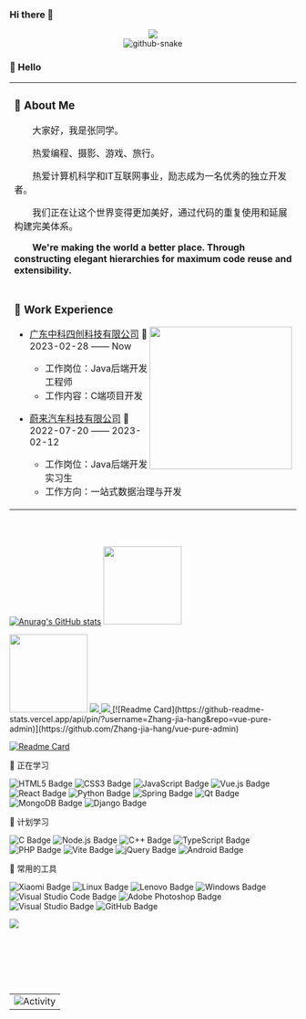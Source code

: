 ### Hi there 👋
<div align="center" >
  <!-- knock code pictures 敲代码的图片 -->
  <img src="https://cdn.jsdelivr.net/gh/sun0225SUN/sun0225SUN/assets/images/coding.gif" />
  <br>

  <!-- Snake Code Contribution Map 贪吃蛇代码贡献图 -->

<picture>
  <source media="(prefers-color-scheme: dark)" srcset="https://cdn.jsdelivr.net/gh/sun0225SUN/sun0225SUN/profile-snake-contrib/github-contribution-grid-snake-dark.svg" />
  <source media="(prefers-color-scheme: light)" srcset="https://cdn.jsdelivr.net/gh/sun0225SUN/sun0225SUN/profile-snake-contrib/github-contribution-grid-snake.svg" />
  <img alt="github-snake" src="https://cdn.jsdelivr.net/gh/sun0225SUN/sun0225SUN/profile-snake-contrib/github-contribution-grid-snake-dark.svg" />
</picture>

</div>


### 🙋 Hello

<table>
<tr><td>

<!-- About me 关于我 -->

### 🤺 About Me


<p>&emsp;&emsp;大家好，我是张同学。</p>
<p>&emsp;&emsp;热爱编程、摄影、游戏、旅行。</p>
<p>&emsp;&emsp;热爱计算机科学和IT互联网事业，励志成为一名优秀的独立开发者。</p>
<p>&emsp;&emsp;我们正在让这个世界变得更加美好，通过代码的重复使用和延展构建完美体系。</p>
<p><strong>&emsp;&emsp;We're making the world a better place. Through constructing elegant hierarchies for maximum code reuse and extensibility.</strong></p>

</td></tr>

<tr>
<td>

<!-- Work Experience 工作经历 -->
### 🏢 Work Experience

<img align="right" width="250" src="https://cdn.jsdelivr.net/gh/sun0225SUN/sun0225SUN/assets/images/hi.gif" />

- [广东中科四创科技有限公司](http://www.zkisi.com/)  📌 2023-02-28 —— Now
  - 工作岗位：Java后端开发工程师
  - 工作内容：C端项目开发

- [蔚来汽车科技有限公司](https://www.nio.cn/)  📌 2022-07-20 —— 2023-02-12
  - 工作岗位：Java后端开发实习生
  - 工作方向：一站式数据治理与开发

</td>
</tr>

</table>

<!-- Awesome repo 比较好的仓库-->


<br><br>

[![Anurag's GitHub stats](https://github-readme-stats.vercel.app/api?username=Zhang-jia-hang)](https://github.com/anuraghazra/github-readme-stats)
<img height="137px" src="https://github-readme-stats.vercel.app/api?username=Zhang-jia-hang&hide_title=true&hide_border=true&show_icons=trueline_height=21&text_color=000&icon_color=000&bg_color=0,ea6161,ffc64d,fffc4d,52fa5a&theme=graywhite" />

<img height="137px" src="https://github-readme-stats.vercel.app/api/top-langs/?username=Zhang-jia-hang&hide_title=true&hide_border=true&layout=compact&langs_count=6&text_color=000&icon_color=fff&bg_color=0,52fa5a,4dfcff,c64dff&theme=graywhite"/>

<a href="https://github.com/Zhang-jia-hang/vue-pure-admin">
  <img src="https://github-readme-stats.vercel.app/api/pin/?username=Zhang-jia-hang&repo=vue-pure-admin"/>
</a>
<a href="https://github.com/Zhang-jia-hang/vue-pure-admin">
  <img src="https://github-readme-stats.vercel.app/api/pin/?username=Zhang-jia-hang&repo=vue-pure-admin"/>
</a>
[![Readme Card](https://github-readme-stats.vercel.app/api/pin/?username=Zhang-jia-hang&repo=vue-pure-admin)](https://github.com/Zhang-jia-hang/vue-pure-admin)

[![Readme Card](https://github-readme-stats.vercel.app/api/pin/?username=Zhang-jia-hang&repo=community)](https://github.com/Zhang-jia-hang/community)

<!-- ########################################## 分割 ########################################## -->

<!--  skill badge 技能徽章 -->
💪 正在学习

![HTML5 Badge](https://img.shields.io/badge/HTML5-E34F26?logo=html5&logoColor=fff&style=flat)
![CSS3 Badge](https://img.shields.io/badge/CSS3-1572B6?logo=css3&logoColor=fff&style=flat)
![JavaScript Badge](https://img.shields.io/badge/JavaScript-F7DF1E?logo=javascript&logoColor=000&style=flat)
![Vue.js Badge](https://img.shields.io/badge/Vue.js-4FC08D?logo=vuedotjs&logoColor=fff&style=flat)
![React Badge](https://img.shields.io/badge/React-61DAFB?logo=react&logoColor=000&style=flat)
![Python Badge](https://img.shields.io/badge/Python-3776AB?logo=python&logoColor=fff&style=flat)
![Spring Badge](https://img.shields.io/badge/Spring-6DB33F?logo=spring&logoColor=fff&style=flat)
![Qt Badge](https://img.shields.io/badge/Qt-41CD52?logo=qt&logoColor=fff&style=flat)
![MongoDB Badge](https://img.shields.io/badge/MongoDB-47A248?logo=mongodb&logoColor=fff&style=flat)
![Django Badge](https://img.shields.io/badge/Django-092E20?logo=django&logoColor=fff&style=flat)


🧠 计划学习

![C Badge](https://img.shields.io/badge/C-A8B9CC?logo=c&logoColor=fff&style=flat)
![Node.js Badge](https://img.shields.io/badge/Node.js-393?logo=nodedotjs&logoColor=fff&style=flat)
![C++ Badge](https://img.shields.io/badge/C%2B%2B-00599C?logo=cplusplus&logoColor=fff&style=flat)
![TypeScript Badge](https://img.shields.io/badge/TypeScript-3178C6?logo=typescript&logoColor=fff&style=flat)
![PHP Badge](https://img.shields.io/badge/PHP-777BB4?logo=php&logoColor=fff&style=flat)
![Vite Badge](https://img.shields.io/badge/Vite-646CFF?logo=vite&logoColor=fff&style=flat)
![jQuery Badge](https://img.shields.io/badge/jQuery-0769AD?logo=jquery&logoColor=fff&style=flat)
![Android Badge](https://img.shields.io/badge/Android-3DDC84?logo=android&logoColor=fff&style=flat)



🧰 常用的工具

![Xiaomi Badge](https://img.shields.io/badge/Xiaomi-FF6900?logo=xiaomi&logoColor=fff&style=flat)
![Linux Badge](https://img.shields.io/badge/Linux-FCC624?logo=linux&logoColor=000&style=flat)
![Lenovo Badge](https://img.shields.io/badge/Lenovo-E2231A?logo=lenovo&logoColor=fff&style=flat)
![Windows Badge](https://img.shields.io/badge/Windows-0078D6?logo=windows&logoColor=fff&style=flat)
![Visual Studio Code Badge](https://img.shields.io/badge/Visual%20Studio%20Code-007ACC?logo=visualstudiocode&logoColor=fff&style=flat)
![Adobe Photoshop Badge](https://img.shields.io/badge/Adobe%20Photoshop-31A8FF?logo=adobephotoshop&logoColor=fff&style=flat)
![Visual Studio Badge](https://img.shields.io/badge/Visual%20Studio-5C2D91?logo=visualstudio&logoColor=fff&style=flat)
![GitHub Badge](https://img.shields.io/badge/GitHub-181717?logo=github&logoColor=fff&style=flat)



<!-- programming tool icon 编程工具图标 -->
<img src="https://skillicons.dev/icons?i=ps,ai,pr,c,cpp,cs,ts,discord,twitter,mongodb,instagram,idea,git" />
<br>



</div>

<!-- profile-3d-contrib 3D贡献图-->

</div>

<!-- ########################################## 分割 ########################################## -->


<div align="center" >

<!-- Github-Stats-Terminal 终端风格信息 -->
<br>

<!-- Quotes 名人名言 -->
<br>

<!-- GitHub 奖杯🏆 -->
<br>

<!-- GitHub 数据统计 -->

<br><br>





</div>

<!-- ########################################## 分割 ########################################## -->


<div align="center">



<!-- GitHub Activity Graph GitHub 活动图 -->

<table align="center">
  <tr>
    <td><img src="https://github-readme-activity-graph.vercel.app/graph?username=Zhang-jia-hang&theme=xcode&bg_color=FF000000&hide_border=true" alt="Activity"/></td>
  </tr>
</table>

</div>



<!--
Zhang-jia-hang/Zhang-jia-hang is a ✨ special ✨ repository because its README.md (this file) appears on your GitHub profile.

Here are some ideas to get you started:

- 🔭 I’m currently working on ...
- 🌱 I’m currently learning ...
- 👯 I’m looking to collaborate on ...
- 🤔 I’m looking for help with ...
- 💬 Ask me about ...
- 📫 How to reach me: ...
- 😄 Pronouns: ...
- ⚡ Fun fact: ...
-->

